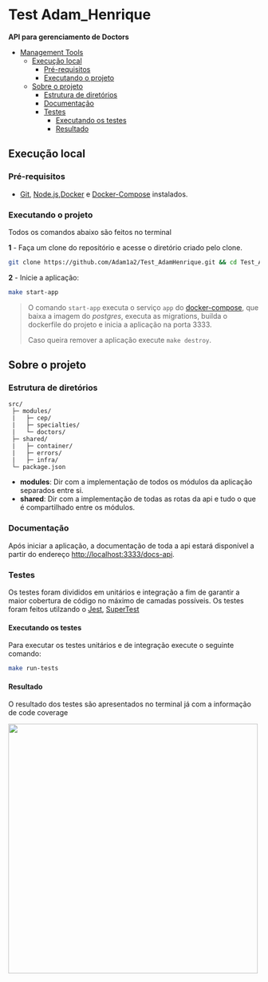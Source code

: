 # Test Adam_Henrique

**API para gerenciamento de Doctors**

- [Management Tools](#management-tools)
  - [Execução local](#execução-local)
    - [Pré-requisitos](#pré-requisitos)
    - [Executando o projeto](#executando-o-projeto)
  - [Sobre o projeto](#sobre-o-projeto)
    - [Estrutura de diretórios](#estrutura-de-diretórios)
    - [Documentação](#documentação)
    - [Testes](#testes)
      - [Executando os testes](#executando-os-testes)
      - [Resultado](#resultado)



## Execução local

### Pré-requisitos

- [Git](https://git-scm.com/download/), [Node.js](https://nodejs.org/en/download/),[Docker](https://docs.docker.com/get-docker/) e [Docker-Compose](https://docs.docker.com/compose/install/) instalados.

### Executando o projeto

Todos os comandos abaixo são feitos no terminal

**1** - Faça um clone do repositório e acesse o diretório criado pelo clone.

```sh
git clone https://github.com/Adam1a2/Test_AdamHenrique.git && cd Test_AdamHenrique
```

**2** - Inicie a aplicação:

```sh
make start-app
```

> O comando `start-app` executa o serviço `app` do [docker-compose](./docker-compose.yml), que baixa a imagem do _postgres_, executa as migrations, builda o dockerfile do projeto e inicia a aplicação na porta 3333.
>
> Caso queira remover a aplicação execute `make destroy`.

## Sobre o projeto

### Estrutura de diretórios

```
src/
 ├─ modules/
 |   ├─ cep/
 |   ├─ specialties/
 |   └─ doctors/
 ├─ shared/
 |   ├─ container/
 |   ├─ errors/
 |   ├─ infra/
 └─ package.json
```

- **modules**: Dir com a implementação de todos os módulos da aplicação separados entre si.
- **shared**: Dir com a implementação de todas as rotas da api e tudo o que é compartilhado entre os módulos.

### Documentação

Após iniciar a aplicação, a documentação de toda a api estará disponível a partir do endereço <http://localhost:3333/docs-api>.

### Testes

Os testes foram divididos em unitários e integração a fim de garantir a maior cobertura de código no máximo de camadas possíveis. Os testes foram feitos utilzando o [Jest](https://www.npmjs.com/package/jest), [SuperTest](https://www.npmjs.com/package/supertest)
#### Executando os testes

Para executar os testes unitários e de integração execute o seguinte comando:

```sh
make run-tests
```

#### Resultado

O resultado dos testes são apresentados no terminal já com a informação de code coverage

<img src=https://github.com/Adam1a2/Test_AdamHenrique/imageTests.png height="500">
